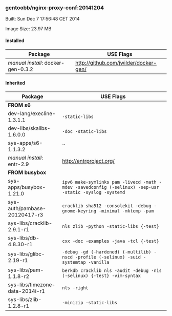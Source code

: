 ### gentoobb/nginx-proxy-conf:20141204
Built: Sun Dec  7 17:56:48 CET 2014

Image Size: 23.97 MB
#### Installed
Package | USE Flags
--------|----------
*manual install*: docker-gen-0.3.2 | http://github.com/jwilder/docker-gen/
#### Inherited
Package | USE Flags
--------|----------
**FROM s6** |
dev-lang/execline-1.3.1.1 | `-static-libs`
dev-libs/skalibs-1.6.0.0 | `-doc -static-libs`
sys-apps/s6-1.1.3.2 | ``
*manual install*: entr-2.9 | http://entrproject.org/
**FROM busybox** |
sys-apps/busybox-1.21.0 | `ipv6 make-symlinks pam -livecd -math -mdev -savedconfig (-selinux) -sep-usr -static -syslog -systemd`
sys-auth/pambase-20120417-r3 | `cracklib sha512 -consolekit -debug -gnome-keyring -minimal -mktemp -pam`
sys-libs/cracklib-2.9.1-r1 | `nls zlib -python -static-libs {-test}`
sys-libs/db-4.8.30-r1 | `cxx -doc -examples -java -tcl {-test}`
sys-libs/glibc-2.19-r1 | `-debug -gd (-hardened) (-multilib) -nscd -profile (-selinux) -suid -systemtap -vanilla`
sys-libs/pam-1.1.8-r2 | `berkdb cracklib nls -audit -debug -nis (-selinux) {-test} -vim-syntax`
sys-libs/timezone-data-2014i-r1 | `nls -right`
sys-libs/zlib-1.2.8-r1 | `-minizip -static-libs`
